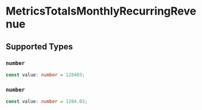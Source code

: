 # MetricsTotalsMonthlyRecurringRevenue


## Supported Types

### `number`

```typescript
const value: number = 128403;
```

### `number`

```typescript
const value: number = 1284.03;
```

